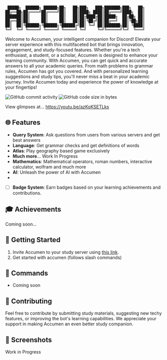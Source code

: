 ```
 █████╗  ██████╗ ██████╗██╗   ██╗███╗   ███╗███████╗███╗   ██╗
██╔══██╗██╔════╝██╔════╝██║   ██║████╗ ████║██╔════╝████╗  ██║
███████║██║     ██║     ██║   ██║██╔████╔██║█████╗  ██╔██╗ ██║
██╔══██║██║     ██║     ██║   ██║██║╚██╔╝██║██╔══╝  ██║╚██╗██║
██║  ██║╚██████╗╚██████╗╚██████╔╝██║ ╚═╝ ██║███████╗██║ ╚████║
╚═╝  ╚═╝ ╚═════╝ ╚═════╝ ╚═════╝ ╚═╝     ╚═╝╚══════╝╚═╝  ╚═══╝
```

Welcome to Accumen, your intelligent companion for Discord! Elevate your server experience with this multifaceted bot that brings innovation, engagement, and study-focused features. Whether you're a tech enthusiast, a student, or a scholar, Accumen is designed to enhance your learning community.
With Accumen, you can get quick and accurate answers to all your academic queries. From math problems to grammar rules, Accumen has got you covered. And with personalized learning suggestions and study tips, you'll never miss a beat in your academic journey. Invite Accumen today and experience the power of knowledge at your fingertips!


![GitHub commit activity](https://img.shields.io/github/commit-activity/m/infinotiver/Accumen)
![GitHub code size in bytes](https://img.shields.io/github/languages/code-size/infinotiver/Accumen)



View glimpses at...
https://youtu.be/azKoKSETLks

## 🌐 Features

- **Query System**: Ask questions from users from various servers and get best answers
- **Language**: Get grammar checks and get definitions of words
- **Atlas**: Play geography based game exclusively
- **Much more**... Work In Progress
- **Mathematics**: Mathematical operators, roman numbers, interactive calculator, wolfram and much more
- **AI**: Unleash the power of AI with Accumen
- 
- [ ] **Badge System**: Earn badges based on your learning achievements and contributions.

## 🎓 Achievements
Coming soon...


## 🚀 Getting Started

1. Invite Accumen to your study server using [this link](https://dsc.gg/accumen).
2. Get started with accumen (follows slash commands)

## 📖 Commands

- Coming soon

## 🤝 Contributing

Feel free to contribute by submitting study materials, suggesting new techy features, or improving the bot's learning capabilities. We appreciate your support in making Accumen an even better study companion.

## 📸 Screenshots

Work in Progress

